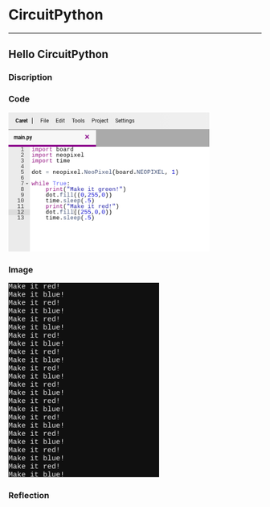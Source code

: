 # CircuitPython


---


## Hello CircuitPython

### Discription

### Code

<img src="https://github.com/llemarr42/CircuitPython/blob/main/welcome%20circuit%20python.png?raw=true" width="400">

### Image

<img src="https://github.com/llemarr42/CircuitPython/blob/main/hello%20circuitpython.png?raw=true" width="300">

### Reflection
